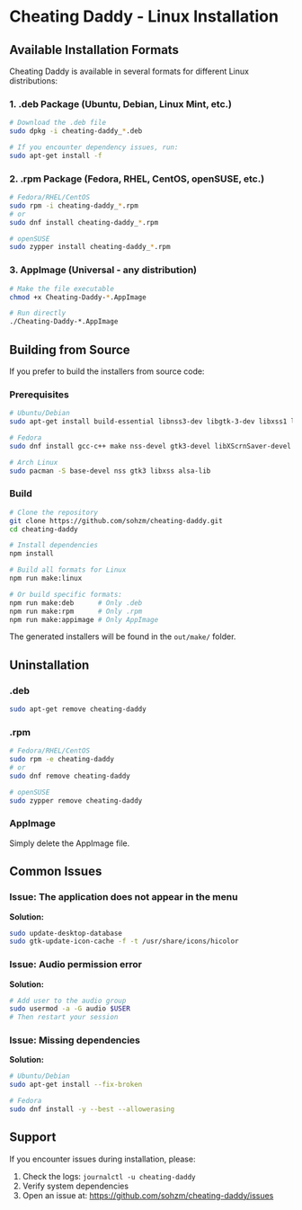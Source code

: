 # Cheating Daddy - Linux Installation

## Available Installation Formats

Cheating Daddy is available in several formats for different Linux distributions:

### 1. .deb Package (Ubuntu, Debian, Linux Mint, etc.)

```bash
# Download the .deb file
sudo dpkg -i cheating-daddy_*.deb

# If you encounter dependency issues, run:
sudo apt-get install -f
```

### 2. .rpm Package (Fedora, RHEL, CentOS, openSUSE, etc.)

```bash
# Fedora/RHEL/CentOS
sudo rpm -i cheating-daddy_*.rpm
# or
sudo dnf install cheating-daddy_*.rpm

# openSUSE
sudo zypper install cheating-daddy_*.rpm
```

### 3. AppImage (Universal - any distribution)

```bash
# Make the file executable
chmod +x Cheating-Daddy-*.AppImage

# Run directly
./Cheating-Daddy-*.AppImage
```

## Building from Source

If you prefer to build the installers from source code:

### Prerequisites

```bash
# Ubuntu/Debian
sudo apt-get install build-essential libnss3-dev libgtk-3-dev libxss1 libasound2-dev

# Fedora
sudo dnf install gcc-c++ make nss-devel gtk3-devel libXScrnSaver-devel alsa-lib-devel

# Arch Linux
sudo pacman -S base-devel nss gtk3 libxss alsa-lib
```

### Build

```bash
# Clone the repository
git clone https://github.com/sohzm/cheating-daddy.git
cd cheating-daddy

# Install dependencies
npm install

# Build all formats for Linux
npm run make:linux

# Or build specific formats:
npm run make:deb      # Only .deb
npm run make:rpm      # Only .rpm
npm run make:appimage # Only AppImage
```

The generated installers will be found in the `out/make/` folder.

## Uninstallation

### .deb

```bash
sudo apt-get remove cheating-daddy
```

### .rpm

```bash
# Fedora/RHEL/CentOS
sudo rpm -e cheating-daddy
# or
sudo dnf remove cheating-daddy

# openSUSE
sudo zypper remove cheating-daddy
```

### AppImage

Simply delete the AppImage file.

## Common Issues

### Issue: The application does not appear in the menu

**Solution:**

```bash
sudo update-desktop-database
sudo gtk-update-icon-cache -f -t /usr/share/icons/hicolor
```

### Issue: Audio permission error

**Solution:**

```bash
# Add user to the audio group
sudo usermod -a -G audio $USER
# Then restart your session
```

### Issue: Missing dependencies

**Solution:**

```bash
# Ubuntu/Debian
sudo apt-get install --fix-broken

# Fedora
sudo dnf install -y --best --allowerasing
```

## Support

If you encounter issues during installation, please:

1. Check the logs: `journalctl -u cheating-daddy`
2. Verify system dependencies
3. Open an issue at: https://github.com/sohzm/cheating-daddy/issues
